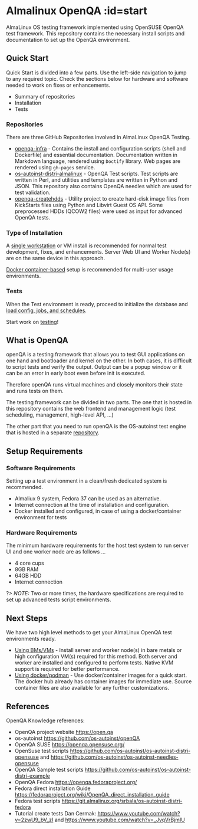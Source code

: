 # Almalinux OpenQA  :id=start

AlmaLinux OS testing framework implemented using OpenSUSE OpenQA test framework. This repository contains the necessary install scripts and documentation to set up the OpenQA environment.

## Quick Start

Quick Start is divided into a few parts. Use the left-side navigation to jump to any required topic. Check the sections below for hardware and software needed to work on fixes or enhancements.

* Summary of repositories
* Installation
* Tests

### Repositories

There are three GitHub Repositories involved in AlmaLinux OpenQA Testing.

* [openqa-infra](https://github.com/AlmaLinux/openqa-infra) - Contains the install and configuration scripts (shell and Dockerfile) and essential documentation. Documentation written in Markdown language, rendered using `Doctify` library. Web pages are rendered using `gh-pages` service.
* [os-autoinst-distri-almalinux](https://github.com/AlmaLinux/os-autoinst-distri-almalinux) - OpenQA Test scripts. Test scripts are written in Perl, and utilities and templates are written in Python and JSON. This repository also contains OpenQA needles which are used for test validation.
* [openqa-createhdds](https://github.com/AlmaLinux/openqa-createhdds) - Utility project to create hard-disk image files from KickStarts files using Python and Libvirt Guest OS API. Some preprocessed HDDs (QCOW2 files) were used as input for advanced OpenQA tests.

### Type of Installation

A [single workstation](server.md) or VM install is recommended for normal test development, fixes, and enhancements. Server Web UI and Worker Node(s) are on the same device in this approach.

[Docker container-based](containers.md) setup is recommended for multi-user usage environments.

### Tests

When the Test environment is ready, proceed to initialize the database and [load config, jobs, and schedules](tests-setup.md).

Start work on [testing](tests-basic.md)!

## What is OpenQA

openQA is a testing framework that allows you to test GUI applications on one
hand and bootloader and kernel on the other. In both cases, it is difficult to
script tests and verify the output. Output can be a popup window or it can be
an error in early boot even before init is executed.

Therefore openQA runs virtual machines and closely monitors their state and
runs tests on them.

The testing framework can be divided in two parts. The one that is hosted in
this repository contains the web frontend and management logic (test
scheduling, management, high-level API, ...)

The other part that you need to run openQA is the OS-autoinst test engine that
is hosted in a separate [repository](https://github.com/os-autoinst/os-autoinst).

## Setup Requirements

### Software Requirements

Setting up a test environment in a clean/fresh dedicated system is recommended.

* Almaliux 9 system, Fedora 37 can be used as an alternative.
* Internet connection at the time of installation and configuration.
* Docker installed and configured, in case of using a docker/container environment for tests

### Hardware Requirements

The minimum hardware requirements for the host test system to run server UI and one worker node are as follows ...

* 4 core cups
* 8GB RAM
* 64GB HDD
* Internet connection

?> _NOTE:_ Two or more times, the hardware specifications are required to set up advanced tests script environments.

## Next Steps

We have two high level methods to get your AlmaLinux OpenQA test environments ready.

* [Using BMs/VMs](server.md) - Install server and worker node(s) in bare metals or high configuration VM(s) required for this method. Both server and worker are installed and configured to perform tests. Native KVM support is required for better performance.
* [Using docker/podman](containers.md) - Use docker/container images for a quick start. The docker hub already has container images for immediate use. Source container files are also available for any further customizations.

## References

OpenQA Knowledge references:

* OpenQA project website https://open.qa
* os-autoinst https://github.com/os-autoinst/openQA
* OpenQA SUSE https://openqa.opensuse.org/
* OpenSuse test scripts https://github.com/os-autoinst/os-autoinst-distri-opensuse and https://github.com/os-autoinst/os-autoinst-needles-opensuse
* OpenQA Sample test scripts https://github.com/os-autoinst/os-autoinst-distri-example
* OpenQA Fedora https://openqa.fedoraproject.org/
* Fedora direct installation Guide https://fedoraproject.org/wiki/OpenQA_direct_installation_guide
* Fedora test scripts https://git.almalinux.org/srbala/os-autoinst-distri-fedora
* Tutorial create tests Dan Cermak: https://www.youtube.com/watch?v=2zwU9_bV_zI and https://www.youtube.com/watch?v=_JvqVrBjmIU
